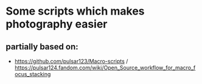 # Some scripts which makes photography easier

## partially based on:
- https://github.com/pulsar123/Macro-scripts / https://pulsar124.fandom.com/wiki/Open_Source_workflow_for_macro_focus_stacking
